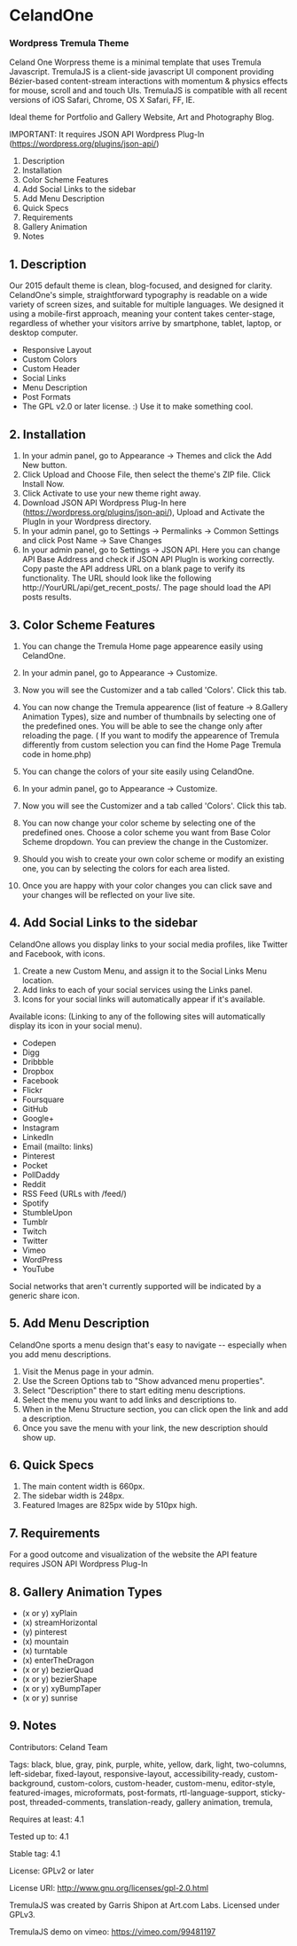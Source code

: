 # CelandOne #
### Wordpress Tremula Theme ###
Celand One Worpress theme is a minimal template that uses Tremula Javascript. 
TremulaJS is a client-side javascript UI component providing Bézier-based content-stream interactions with momentum & physics effects for mouse, scroll and and touch UIs.
TremulaJS is compatible with all recent versions of iOS Safari, Chrome, OS X Safari, FF, IE.

Ideal theme for Portfolio and Gallery Website, Art and Photography Blog.

IMPORTANT: It requires JSON API Wordpress Plug-In (https://wordpress.org/plugins/json-api/)

1. Description
2. Installation
3. Color Scheme Features
4. Add Social Links to the sidebar
5. Add Menu Description
6. Quick Specs
7. Requirements
8. Gallery Animation
9. Notes

## 1. Description ##
Our 2015 default theme is clean, blog-focused, and designed for clarity. CelandOne's simple, straightforward typography is readable on a wide variety of screen sizes, and suitable for multiple languages. We designed it using a mobile-first approach, meaning your content takes center-stage, regardless of whether your visitors arrive by smartphone, tablet, laptop, or desktop computer.

* Responsive Layout
* Custom Colors
* Custom Header
* Social Links
* Menu Description
* Post Formats
* The GPL v2.0 or later license. :) Use it to make something cool.

## 2. Installation ##

1. In your admin panel, go to Appearance -> Themes and click the Add New button.
2. Click Upload and Choose File, then select the theme's ZIP file. Click Install Now.
3. Click Activate to use your new theme right away.
4. Download JSON API Wordpress Plug-In here (https://wordpress.org/plugins/json-api/), Upload and Activate the PlugIn in your Wordpress directory.
5. In your admin panel, go to Settings -> Permalinks -> Common Settings and click Post Name -> Save Changes
6. In your admin panel, go to Settings -> JSON API. Here you can change API Base Address and check if JSON API PlugIn is working correctly. Copy paste the API address URL on a blank page to verify its functionality. The URL should look like the following http://YourURL/api/get_recent_posts/. The page should load the API posts results.


## 3. Color Scheme Features ##

1. You can change the Tremula Home page appearence easily using CelandOne.
  1. In your admin panel, go to Appearance -> Customize.
  2. Now you will see the Customizer and a tab called 'Colors'. Click this tab.
  3. You can now change the Tremula appearence (list of feature -> 8.Gallery Animation Types), size and number of thumbnails by selecting one of the predefined ones. You will be able to see the change only after reloading the page. ( If you want to modify the appearence of Tremula differently from custom selection you can find the Home Page Tremula code in home.php)


2. You can change the colors of your site easily using CelandOne.

  1. In your admin panel, go to Appearance -> Customize.
  2. Now you will see the Customizer and a tab called 'Colors'. Click this tab.
  3. You can now change your color scheme by selecting one of the predefined ones. Choose a color scheme you want from Base Color Scheme dropdown. You can preview the change in the Customizer.
  4. Should you wish to create your own color scheme or modify an existing one, you can by selecting the colors for each area listed.
  5. Once you are happy with your color changes you can click save and your changes will be reflected on your live site.

## 4. Add Social Links to the sidebar ##

CelandOne allows you display links to your social media profiles, like Twitter and Facebook, with icons.

1. Create a new Custom Menu, and assign it to the Social Links Menu location.
2. Add links to each of your social services using the Links panel.
3. Icons for your social links will automatically appear if it's available.

Available icons: (Linking to any of the following sites will automatically display its icon in your social menu).

* Codepen
* Digg
* Dribbble
* Dropbox
* Facebook
* Flickr
* Foursquare
* GitHub
* Google+
* Instagram
* LinkedIn
* Email (mailto: links)
* Pinterest
* Pocket
* PollDaddy
* Reddit
* RSS Feed (URLs with /feed/)
* Spotify
* StumbleUpon
* Tumblr
* Twitch
* Twitter
* Vimeo
* WordPress
* YouTube

Social networks that aren't currently supported will be indicated by a generic share icon.

## 5. Add Menu Description ##

CelandOne sports a menu design that's easy to navigate -- especially when you add menu descriptions.

1. Visit the Menus page in your admin.
2. Use the Screen Options tab to "Show advanced menu properties".
3. Select "Description" there to start editing menu descriptions.
4. Select the menu you want to add links and descriptions to.
5. When in the Menu Structure section, you can click open the link and add a description.
6. Once you save the menu with your link, the new description should show up.

## 6. Quick Specs ##

1. The main content width is 660px.
2. The sidebar width is 248px.
3. Featured Images are 825px wide by 510px high.

## 7. Requirements ##

For a good outcome and visualization of the website the API feature requires JSON API Wordpress Plug-In

## 8. Gallery Animation Types ##

* (x or y) xyPlain
* (x) streamHorizontal
* (y) pinterest
* (x) mountain
* (x) turntable
* (x) enterTheDragon
* (x or y) bezierQuad
* (x or y) bezierShape
* (x or y) xyBumpTaper
* (x or y) sunrise

## 9. Notes ##

Contributors: Celand Team

Tags: black, blue, gray, pink, purple, white, yellow, dark, light, two-columns, left-sidebar, fixed-layout, responsive-layout, accessibility-ready, custom-background, custom-colors, custom-header, custom-menu, editor-style, featured-images, microformats, post-formats, rtl-language-support, sticky-post, threaded-comments, translation-ready, gallery animation, tremula,

Requires at least: 4.1

Tested up to: 4.1

Stable tag: 4.1

License: GPLv2 or later

License URI: http://www.gnu.org/licenses/gpl-2.0.html

TremulaJS was created by Garris Shipon at Art.com Labs.
Licensed under GPLv3.

TremulaJS demo on vimeo: https://vimeo.com/99481197
